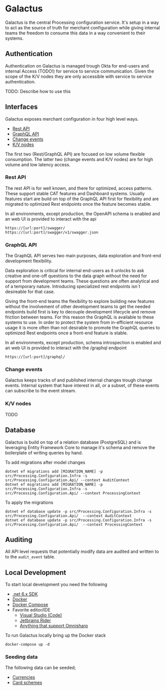 # Galactus

Galactus is the central Processing configuration service. It's setup in a way to act as the source of truth for merchant configuration while giving internal teams the freedom to consume this data in a way convenient to their systems.

## Authentication

Authentication on Galactus is managed trough Okta for end-users and internal Access (TODO!) for service to service communication. Given the scope of the K/V nodes they are only accessible with service to service authentication.

TODO: Describe how to use this

## Interfaces

Galactus exposes merchant configuration in four high level ways.

- [Rest API]()
- [GraphQL API]()
- [Change events]()
- [K/V nodes]()

The first two (Rest/GraphQL API) are focused on low volume flexible consumption. The latter two (change events and K/V nodes) are for high volume and low latency access.

### Rest API

The rest API is for well known, and there for optimized, access patterns. These support stable CAT features and Dashboard systems. 
Usually features start are build on top of the GraphQL API first for flexibility and are migrated to optimized Rest endpoints once the feature becomes stable.

In all environments, except production, the OpenAPI schema is enabled and an web UI is provided to interact with the api
```http request
https://[url:port]/swagger/
https://[url:port]/swagger/v1/swagger.json
```

### GraphQL API

The GraphQL API serves two main purposes, data exploration and front-end development flexibility.

Data exploration is critical for internal end-users as it unlocks to ask creative and one-off questions to the data graph without the need for support from development teams. These questions are often analytical and of a temporary nature. Introducing specialized rest endpoints isn´t desireable for that case.

Giving the front-end teams the flexibility to explore building new features without the involvement of other development teams to get the needed endpoints build first is key to decouple development lifecycle and remove friction between teams. For this reason the GraphQL is available to these systems to use. In order to protect the system from in-efficient resource usage it is more often than not desirable to promote the GraphQL queries to optimized Rest endpoints once a front-end feature is stable.

In all environments, except production, schema introspection is enabled and an web UI is provided to interact with the /graphql endpoint
```http request
https://[url:port]/graphql/
```

### Change events

Galactus keeps tracks of and published internal changes trough change events. Internal system that have interest in all, or a subset, of these events can subscribe to the event stream.

### K/V nodes

TODO

## Database

Galactus is build on top of a relation database (PostgreSQL) and is leveraging Entity Framework Core to manage it's schema and remove the boilerplate of writing queries by hand.

To add migrations after model changes

``` shell
dotnet ef migrations add [MIGRATION_NAME] -p src/Processing.Configuration.Infra -s src/Processing.Configuration.Api/ --context AuditContext
dotnet ef migrations add [MIGRATION_NAME] -p src/Processing.Configuration.Infra -s src/Processing.Configuration.Api/ --context ProcessingContext
```

To apply the migrations

```shell
dotnet ef database update -p src/Processing.Configuration.Infra -s src/Processing.Configuration.Api/  --context AuditContext
dotnet ef database update -p src/Processing.Configuration.Infra -s src/Processing.Configuration.Api/  --context ProcessingContext
```

## Auditing

All API level requests that potentially modify data are audited and written to to the `audit_event` table.

## Local Development

To start local development you need the following
- [.net 6.x SDK](https://dotnet.microsoft.com/en-us/download)
- [Docker](https://www.docker.com/)
- [Docker Compose](https://docs.docker.com/compose/)
- Favorite editor/IDE
  - [Visual Studio (Code)](https://dotnet.microsoft.com/en-us/platform/tools)
  - [Jetbrains Rider](https://www.jetbrains.com/rider/)
  - [Anything that support Omnisharp](https://www.omnisharp.net/#integrations)

To run Galactus locally bring up the Docker stack
``` shell
docker-compose up -d
```

### Seeding data

The following data can be seeded;
- [Currencies](_data/import_currencies.sh)
- [Card schemes](_data/import_schemes.sh)